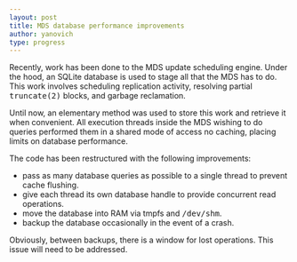 ```yaml
---
layout: post
title: MDS database performance improvements
author: yanovich
type: progress
---
```


Recently, work has been done to the MDS update scheduling engine.  Under the hood, an SQLite database is used to stage all that the MDS has to do.  This work involves scheduling replication activity, resolving partial <tt>truncate(2)</tt> blocks, and garbage reclamation.

Until now, an elementary method was used to store this work and retrieve it when convenient.  All execution threads inside the MDS wishing to do queries performed them in a shared mode of access no caching, placing limits on database performance.

The code has been restructured with the following improvements:
<ul>
<li>pass as many database queries as possible to a single thread to prevent cache flushing.</li>
<li>give each thread its own database handle to provide concurrent read operations.</li>
<li>move the database into RAM via tmpfs and <tt>/dev/shm</tt>.</li>
<li>backup the database occasionally in the event of a crash.</li>
</ul>

Obviously, between backups, there is a window for lost operations.  This issue will need to be addressed.
